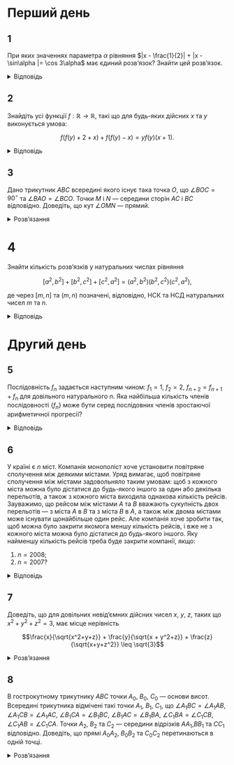 # Перший день
## 1
При яких значеннях параметра $\alpha$ рівняння $|x - \frac{1}{2}| + |x - \sin\alpha |= \cos 3\alpha$ має єдиний розв’язок? Знайти цей розв’язок.

<details><summary>Відповідь</summary>

$x = \frac{1}{2}$ при $\alpha = (-1)^n \frac{\pi}{6} + \pi n$, $n \in \mathbb{Z}$.
<details><summary>Розв’язання</summary>

Графік функції $y = | x - a | + | x - b |$ при $b > a$. Зрозуміло, що рівняння $| x - a | + | x - b | = c$ може мати єдиний розв’язок лише при умові $a = b$ і $c = 0$.  

Таким чином для нашого рівняння повинні виконуватись одночасно такі умови $\begin{cases} \cos3\alpha = 0 \\ \sin 2\alpha = -1 \end{cases} \implies \begin{cases} \alpha = (-1)^n \frac{\pi}{6} + \pi n \\ \alpha = \frac{\pi}{6} + \frac{1}{3}\pi k \end{cases}$, $n, k \in \mathbb{Z}$. Спільним розв’язком цієї системи будуть значення $\alpha = (-1)^n \frac{\pi}{6} + \pi n$, $n \in \mathbb{Z}$ і $x = \frac{1}{2}$.
</details></details>

## 2
Знайдіть усі функції $f:\mathbb{R} \to \mathbb{R}$, такі що для будь-яких дійсних $x$ та $y$ виконується умова:  
```math
f (f (y) + 2 + x) + f (f (y) - x) = yf (y)(x + 1).
```
<details><summary>Відповідь</summary>

$f(x) = 0$.
<details><summary>Розв’язання</summary>

Зробимо підстановку $x = -2 - t$, де $t$ — довільне дійсне число, тоді одержимо, що $f (f (y) - t) + f (f (y) + 2 + t) = -yf (y)(t + 1)$.
Бачимо, що ліва частина не змінилася, а перед правою з’явився знак мінус. Отже, при всіх $y$ та $t$ повинно виконуватись $yf (y)(t + 1) = 0$, звідки $f (y) = 0$ при всіх $y \neq 0$.  

Зробимо підстановку $x = -2, y = 1$. Отримаємо: $f (0) + f (2) = 0$, оскільки $f (2) = 0$, то й $f (0) = 0$. Очевидно, що функція тотожній нуль задовольняє умову.
</details></details>

## 3
Дано трикутник $ABC$ всередині якого існує така точка $O$, що $\angle BOC = 90^\circ$ та $\angle BAO = \angle BCO$. Точки $M$ і $N$ — середини сторін $AC$ і $BC$ відповідно. Доведіть, що кут $\angle OMN$ — прямий.
<details><summary>Розв’язання</summary>

Розглянемо сторону $BC$, побудуємо ній коло $w$ як на діаметрі. За умовою задачі точка $O$ повинна знаходиться на цьому колі. Побудуємо коло $w_1$ рівне колу $w$, яке перетинається з колом $w$ по відрізку $BO$. За умовою про рівність кутів, точка $A$ повинна лежати на колі $w_1$, зрозуміло на якій саме дузі цього кола. Проведемо пряму $CO$ до перетину з колом $w_1$ в точці $D$. Тоді трикутники $BOC$ і $BOD$ рівні прямокутні трикутники. Оскільки $BC$ — діаметр кола $w$, то $BD$ — діаметр кола $w_1$, тому кут $\angle BAD$ — прямий. Розглянемо гомотетію $H_C^{0.5}$ і позначимо коло $w_2 = H_C^{0.5}(w_1)$. Очевидно, що $M = H_C^{0.5}(A)$, $N = H_C^{0.5}(B)$, $O = H_C^{0.5}(D)$. Оскільки коло $w_1$ проходить через точки $A$, $B$, $D$, то коло $w$ проходить через точки $M$, $N$, $O$ і $ON$ — діаметр цього кола. Тому $\angle OMN$ — прямий.
</details>

# 4
Знайти кількість розв’язків у натуральних числах рівняння
```math
[a^2, b^2] + [b^2, c^2] + [c^2, a^2] = (a^2, b^2)(b^2, c^2)(c^2, a^2),
```
де через $[m,n]$ та $(m, n)$ позначені, відповідно, НСК та НСД натуральних чисел $m$ та $n$.
<details><summary>Відповідь</summary>

розв’язків нескінченно багато.
<details><summary>Розв’язання</summary>

Нехай $a = px$, $b = py$, $c = pz$, де $p$, $x$, $y$, $z$ — попарно взаємно прості числа. Тоді рівняння набуває такого вигляду: $(pxy)^2 + (pxz)^2 + (pyz)^2 = (p^2)^3 \iff x^2y^2 + x^2z^2 + y^2z^2 = p^4 \iff x^2(y^2+z^2) = (p^2 - yz)(p^2+yz)$. Якщо $p^2 = y^2 + yz + z^2$, то $x^2(y^2 + z^2) = (y^2 + 2yz + z^2)(y^2 + z^2)$. За таких умов маємо розв’язком таку трійку $(p(y + z), py, pz)$.

Залишається показати, що існує нескінченно більше трійок натуральних чисел $(p, y, z)$ для яких справджується рівність: $p^2 = y^2 + yz + z^2$. Позначимо $u = \frac{v}{p}$, $v = \frac{z}{p}$, тобто треба показати, що рівняння $u^2 + uv + v^2 = 1$ має нескінченно багато розв’язків в раціональних координатах. Одна точка є - це $(1, 0)$. Виберемо раціональне $k$, тоді пряма $v = k(u - 1)$ перетинає криву (еліпс) $u^2 + uv + v^2 = 1$ ще в одній точці окрім $(1,0)$, яка, за теоремою Вієта, є раціональною.
</details></details>

# Другий день
## 5
Послідовність ${f_n}$ задається наступним чином: $f_1 = 1$, $f_2 = 2$, $f_{n+2} = f_{n+1} + f_n$ для довільного натурального $n$. Яка найбільша кількість членів послідовності $\{f_n\}$ може бути серед послідовних членів зростаючої арифметичної прогресії?

<details><summary>Відповідь</summary>
3
<details><summary>Розв’язання</summary>

Нехай перших два послідовних члени — це $f_l = a$, $f_m = a + d$. Оскільки $a > 0$, $d > 0$, то $f_{m+1} > f_m$, $f_{m+2} = f_{m+1} + f_m > 2a + 2d > a + 2d$, тому третім елементом може бути лише $f_{m+1}$. Тобто $f_{m+1} = a + 2d$. Зрозуміло, що наступний член прогресії вже не буде задовольняти умови, оскільки $f_{m+2} = 2a + 3d > a + 3d$. Ну а приклад трьох послідовних членів прогресії легко знайти: 1, 2, 3, або 2, 5, 8.
</details></details>

## 6
У країні є $n$ міст. Компанія монополіст хоче установити повітряне сполучення між деякими містами. Уряд вимагає, щоб повітряне сполучення між містами задовольняло таким умовам: щоб з кожного міста можна було дістатися до будь-якого іншого за один або декілька перельотів, а також з кожного міста виходила однакова кількість рейсів. Зауважимо, що рейсом між містами $A$ та $B$ вважають сукупність двох перельотів — з міста $A$ в $B$ та з міста $B$ в $A$, а також між двома містами може існувати щонайбільше один рейс. Але компанія хоче зробити так, щоб можна було закрити якомога меншу кількість рейсів, і вже не з кожного міста можна було дістатися до будь-якого іншого. Яку найменшу кількість рейсів треба буде закрити компанії, якщо:
1. $n = 2008$;
2. $n = 2007$?
<details><summary>Відповідь</summary>

1. 1;
2. 2.
<details><summary>Розв’язання</summary>

1. Розіб’ємо усі міста на дві групи з 1003 та 1005 міст в кожній. В кожній з цих груп з’єднаємо усі міста за циклом, вийде степінь кожної вершини 2. Далі виділимо у кожній з компонент по одному місту та з’єднаємо їх рейсом „007“. Решту парну кількість міст у кожній групі з’єднаємо між собою додатковими діагоналями всередині групи таким чином, щоб степінь кожної вершини стала 3 (рис.5). Зрозуміло, що достатньо розірвати рейс „007“ і умови виконані. Таким чином для подібних конструкцій відповідь 1.
2. Позначимо цю мінімальну кількість через $\Delta$. Очевидно, що $\Delta \leq 2$, для цього достатньо з’єднати міста за будь-яким циклом, тобто з кожного міста виходить рівно 2 рейси. Тоді достатньо виключити будь-які два рейси і відразу система розпадеться на дві непов’язані між собою множини міст. Покажемо, що в цьому випадку $\Delta = 2$.
    Від супротивного, припустимо, що $\Delta = 1$, тоді після вилучення цього рейсу все розпадається на 2 групи зв’язних проміж собою міст. В одній з цих двох груп буде $2m$ — парна кількість міст. Якщо до вилучення степінь кожної вершини була $k$, то усього в цій групі буде така кількість рейсів: $\frac{1}{2}((2m-1)k + (k-1)) = \frac{1}{2}(2mk-1)$ — не ціле число, що призводить до суперечності.
</details></details>

## 7
Доведіть, що для довільних невід’ємних дійсних чисел $x$, $y$, $z$, таких що $x^2 + y^2 + z^2 = 3$, має місце нерівність
```math
\frac{x}{\sqrt{x^2+y+z}} + \frac{y}{\sqrt{x + y^2+z}} + \frac{z}{\sqrt{x+y+z^2}} \leq \sqrt{3}
```
<details><summary>Розв’язання</summary>

З нерівності Коші — Буняковського випливає, що достатньо довести таку нерівність: $\left(\frac{x}{x^2+y+z} + \frac{y}{x + y^2+z} + \frac{z}{x+y+z^2}\right)(x+y+z) \leq \sqrt{3}$. Але, оскільки $(x+y+z)^3 \leq 3(x^2+y^2+z^2)=9$, то достатньо довести, що $\frac{x}{x^2+y+z} + \frac{y}{x + y^2+z} + \frac{z}{x+y+z^2} \leq 1$.

Маємо $(a^2 + b + c)(1+ b + c) \geq (a + b + c)^2$ для невід’ємних $a$, $b$, $c$. Тому $\frac{a}{a^2+b+c} \leq \frac{a(1+b+c)}{(a + b + c)^2}$. Якщо усі ці нерівності додати, одержимо, що достатньо довести таке: $\frac{x(1+y+z)+y(1+z+x)+z(1+x+y)}{(x+y+z)^2} \leq 1$ яке рівносильне $x + y + z \leq x^2 + y^2 + z^2 = 3$ а це вже було доведено вище.
</details>

## 8
В гострокутному трикутнику $ABC$ точки $A_0$, $B_0$, $C_0$ — основи висот. Всередині трикутника відмічені такі точки $A_1$, $B_1$, $C_1$, що $\angle A_1BC = \angle A_1AB$, $\angle A_1CB = \angle A_1AC$, $\angle B_1CA= \angle B_1BC$, $\angle B_1AC = \angle B_1BA$, $\angle C_1BA= \angle C_1CB$, $\angle C_1AB = \angle C_1CA$. Точки $A_2$, $B_2$ та $C_2$ — середини відрізків $AA_1$,$BB_1$ та $CC_1$ відповідно. Доведіть, що прямі $A_0A_2$, $B_0B_2$ та $C_0C_2$ перетинаються в одній точці.

<details><summary>Розв’язання</summary>

Позначимо через $H$ — ортоцентр $\triangle ABC$, $A_3$ — перетин прямих $AA_1$ та $BC$. Тоді 
$\triangle A_3BA_1 \sim \triangle ABA_3$, $\triangle A_1A_3C \sim \triangle ACA_3 \implies CA_3^2 = A_1A_3 \cdot AA_3 = BA_3^2 \implies CA_3 = BA_3$. Оскільки $\angle BA_1C = 180^\circ − \angle BAC$, через трикутники $BB_0A$ та $CC_0A$ можна легко знайти, що $\angle BHC =180^\circ − \angle BAC$, тобто $\angle BA_1C = \angle BHC$, тому точки $B$, $H$, $A_1$, $C$ циклічні, і тоді $\angle HA_1C = 180^\circ − \angle HBC = 90^\circ + \gamma$. Оскільки $\angle A_3A_1C = \angle A_1AC + \angle A_1CA = \gamma \implies \angle HA_1A_3 = \angle HA_1C − \angle A_3A_1C = 90^\circ − \gamma + \gamma = 90^\circ = \angle HA_1A$. Звідси ми бачимо, що точки $A$, $C_0$, $H$, $A_1$ — циклічні, тому $\angle AA_1C_0 = \angle AHC_0 = 180^\circ − \angle AHC = 180^\circ − \angle A_0HC_0 = \beta$, оскільки точки $B$, $C_0$, $H$, $A_1$ також циклічні. Тому $\triangle AA_1C_0 \sim \triangle ABA_3$. Якщо аналогічно до зроблених побудов знайти точку $C_3 = CC_1 \cap AB$, то це буде середина сторони $AB$, тому точки $C_3$ і $A_2$ — середини відповідних сторін у подібних трикутниках. Тому $\angle C_0A_2A_1 = \angle A_3C_3B = \alpha$. Але $\angle C_0A_0A_3 = 90^\circ + \angle AA_0C_0 = 90^\circ + \angle C_0BH = 180^\circ − \alpha$, тому й точки $A_0$, $C_0$, $A_2$, $A_3$ — циклічні. Тому точка $A_2$ належить колу дев’яти точок $\triangle ABC$. Аналогічно точки $B_2$ та $C_2$ також належать цьому колу.

Тоді з вище одержаного маємо, що $\angle C_0A_1A_2 = \beta$, $\angle C_0A_2A_1 = \alpha$, тому $\triangle A_1A_2C_0 \sim \triangle ABC \implies \frac{C_0A_2}{AC} \frac{A_2A_1}{AB}$, аналогічно $\frac{B_0A_2}{AB} = \frac{A_2A_1}{AC} \implies \frac{C_0A_2}{B_0A_2} = \frac{AC^2}{AB^2} =  \frac{\sin\angle C_0A_0A_2}{\sin\angle B_0A_0A_2}$, оскільки $A_0$, $B_0$, $C_0$ та $A_2$ лежать на одному колі. Аналогічно $\frac{B_0C_2}{A_0C_2}=\frac{BC^2}{AC^2} = \frac{\sin\angle B_0C_0C_2}{\sin\angle A_0C_0C_2}$ і $\frac{A_0B_2}{C_0B_2}=\frac{AB^2}{CB^2} = \frac{\sin\angle A_0B_0B_2}{\sin\angle C_0B_0B_2}$. Перемножимо останні рівності $\frac{\sin\angle C_0A_0A_2}{\sin\angle B_0A_0A_2} \cdot \frac{\sin\angle B_0C_0C_2}{\sin\angle A_0C_0C_2} \cdot \frac{\sin\angle A_0B_0B_2}{\sin\angle C_0B_0B_2} = 1$, і з теореми Чеви одержимо, що прямі $A_0A_2$, $B_0B_2$, та $C_0C_2$ перетинаються в одній точці.
</details>